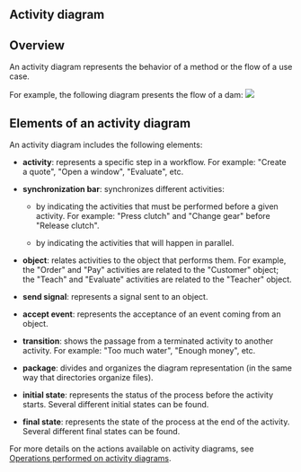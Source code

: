 


## Activity diagram 
			



<a name="NOTE1"></a>
<a name="NOTE1_1"></a>


## Overview
<a name="overview_ELTTEXTE000093"></a>
An activity diagram represents the behavior of a method or the flow of a use case.

For example, the following diagram presents the flow of a dam:
![](https://doc.pcsoft.fr/en-US/images/image.awp?langid=3&name=P4_UML_Diagramme_activite%20-%20HC%20N%B0001.gif)


<a name="NOTE2"></a>
<a name="NOTE2_1"></a>


## Elements of an activity diagram
<a name="elements_activity_diagram_ELTTEXTE000117"></a>
An activity diagram includes the following elements:

- **activity**: represents a specific step in a workflow. For example: "Create a quote", "Open a window", "Evaluate", etc.

- **synchronization bar**: synchronizes different activities:

	- by indicating the activities that must be performed before a given activity. For example: "Press clutch" and "Change gear" before "Release clutch".

	- by indicating the activities that will happen in parallel.




- **object**: relates activities to the object that performs them. For example, the "Order" and "Pay" activities are related to the "Customer" object; the "Teach" and "Evaluate" activities are related to the "Teacher" object.

- **send signal**: represents a signal sent to an object.

- **accept event**: represents the acceptance of an event coming from an object.

- **transition**: shows the passage from a terminated activity to another activity. For example: "Too much water", "Enough money", etc.

- **package**: divides and organizes the diagram representation (in the same way that directories organize files).

- **initial state**: represents the status of the process before the activity starts. Several different initial states can be found.

- **final state**: represents the state of the process at the end of the activity. Several different final states can be found.


For more details on the actions available on activity diagrams, see [Operations performed on activity diagrams](../Editeurs/2035001.md).


